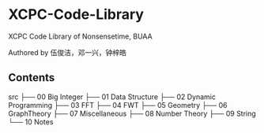# XCPC-Code-Library

XCPC Code Library of Nonsensetime, BUAA

Authored by 伍俊洁，邓一兴，钟梓皓

## Contents

src
├── 00 Big Integer
├── 01 Data Structure
├── 02 Dynamic Programming
├── 03 FFT
├── 04 FWT
├── 05 Geometry
├── 06 GraphTheory
├── 07 Miscellaneous
├── 08 Number Theory
├── 09 String
└── 10 Notes

